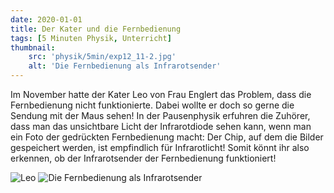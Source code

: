 ```yaml
---
date: 2020-01-01
title: Der Kater und die Fernbedienung
tags: [5 Minuten Physik, Unterricht]
thumbnail: 
    src: 'physik/5min/exp12_11-2.jpg'
    alt: 'Die Fernbedienung als Infrarotsender'
---
```


Im November hatte der Kater Leo von Frau Englert das
  Problem, dass die Fernbedienung nicht funktionierte. Dabei wollte er
  doch so gerne die Sendung mit der Maus sehen! In der Pausenphysik
  erfuhren die Zuhörer, dass man das unsichtbare Licht der
  Infrarotdiode sehen kann, wenn man ein Foto der gedrückten
  Fernbedienung macht: Der Chip, auf dem die Bilder gespeichert
  werden, ist empfindlich für Infrarotlicht! Somit könnt ihr also
  erkennen, ob der Infrarotsender der Fernbedienung funktioniert!

  ![Leo](/images/physik/5min/exp12_11-1.jpg)
  ![Die Fernbedienung als Infrarotsender](/images/physik/5min/exp12_11-2.jpg)